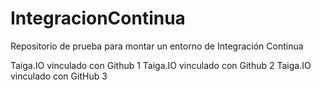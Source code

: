 # IntegracionContinua

Repositorio de prueba para montar un entorno de Integración Continua

Taiga.IO vinculado con Github 1
Taiga.IO vinculado con Github 2
Taiga.IO vinculado con GitHub 3
